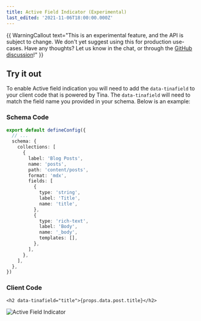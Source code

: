 ```yaml
---
title: Active Field Indicator (Experimental)
last_edited: '2021-11-06T18:00:00.000Z'
---
```


{{ WarningCallout text="This is an experimental feature, and the API is subject to change. We don't yet suggest using this for production use-cases. Have any thoughts? Let us know in the chat, or through the [GitHub discussion](https://github.com/tinacms/tinacms/discussions/2250)!" }}

## Try it out

To enable Active field indication you will need to add the `data-tinafield` to your client code that is powered by Tina. The `data-tinafield` will need to match the field name you provided in your schema. Below is an example:

### Schema Code

```typescript
export default defineConfig({
  // ...
  schema: {
    collections: [
      {
        label: 'Blog Posts',
        name: 'posts',
        path: 'content/posts',
        format: 'mdx',
        fields: [
          {
            type: 'string',
            label: 'Title',
            name: 'title',
          },
          {
            type: 'rich-text',
            label: 'Body',
            name: '_body',
            templates: [],
          },
        ],
      },
    ],
  },
})
```

### Client Code

```javascript,copy
<h2 data-tinafield="title">{props.data.post.title}</h2>
```

![Active Field Indicator](https://res.cloudinary.com/forestry-demo/image/upload/v1639489428/tina-io/Active%20Field%20Indicator.gif)
